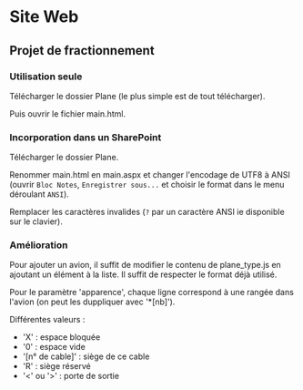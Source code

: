 # Site Web


## Projet de fractionnement

### Utilisation seule

Télécharger le dossier Plane (le plus simple est de tout télécharger).

Puis ouvrir le fichier main.html.

### Incorporation dans un SharePoint

Télécharger le dossier Plane.

Renommer main.html en main.aspx et changer l'encodage de UTF8 à ANSI (ouvrir `Bloc Notes`, `Enregistrer sous...` et choisir le format dans le menu déroulant `ANSI`).

Remplacer les caractères invalides (`?` par un caractère ANSI ie disponible sur le clavier).

### Amélioration

Pour ajouter un avion, il suffit de modifier le contenu de plane_type.js en ajoutant un élément à la liste. Il suffit de respecter le format déjà utilisé.

Pour le paramètre 'apparence', chaque ligne correspond à une rangée dans l'avion (on peut les duppliquer avec '*[nb]'). 

Différentes valeurs :
 - 'X' : espace bloquée
 - '0' : espace vide
 - '[n° de cable]' : siège de ce cable
 - 'R' : siège réservé
 - '<' ou '>' : porte de sortie

